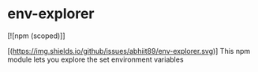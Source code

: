 # env-explorer

[![npm (scoped)]]

[(https://img.shields.io/github/issues/abhiit89/env-explorer.svg)]
This npm module lets you explore the set environment variables
